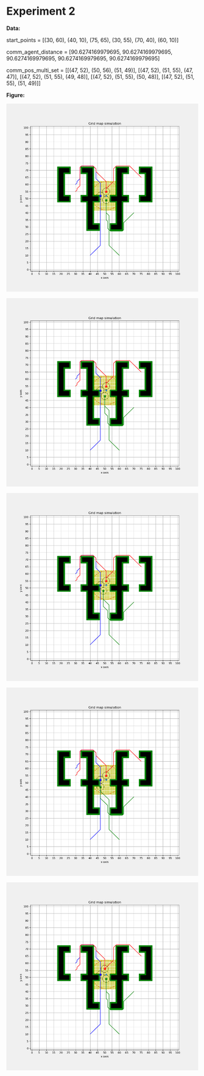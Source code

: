 # Experiment 2

**Data:**

start_points = [(30, 60), (40, 10), (75, 65), (30, 55), (70, 40), (60, 10)]

comm_agent_distance = [90.6274169979695, 90.6274169979695, 90.6274169979695, 90.6274169979695, 90.6274169979695]

comm_pos_multi_set = [[(47, 52), (50, 56), (51, 49)], [(47, 52), (51, 55), (47, 47)], [(47, 52), (51, 55), (49, 48)], [(47, 52), (51, 55), (50, 48)], [(47, 52), (51, 55), (51, 49)]]



**Figure:**

![Figure_1](./Figure_1.png)

![Figure_2](./Figure_2.png)

![Figure_3](./Figure_3.png)

![Figure_4](./Figure_4.png)

![Figure_5](./Figure_5.png)
